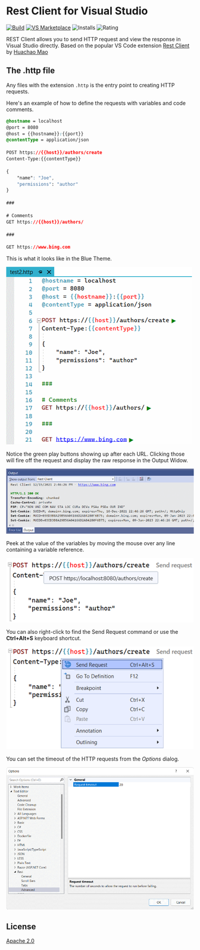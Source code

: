 ﻿# Rest Client for Visual Studio

[![Build](https://github.com/madskristensen/RestClientVS/actions/workflows/pr_build.yaml/badge.svg)](https://github.com/madskristensen/RestClientVS/actions/workflows/pr_build.yaml)
[![VS Marketplace](https://vsmarketplacebadges.dev/version-short/madskristensen.RestClient.svg)](https://marketplace.visualstudio.com/items?itemName=MadsKristensen.RestClient)
![Installs](https://img.shields.io/visual-studio-marketplace/i/madskristensen.RestClient?label=Installs&logo=visualstudio)
![Rating](https://vsmarketplacebadges.dev/rating-short/madskristensen.RestClient.svg)

REST Client allows you to send HTTP request and view the response in Visual Studio directly. Based on the popular VS Code extension [Rest Client](https://marketplace.visualstudio.com/items?itemName=humao.rest-client) by [Huachao Mao](https://github.com/Huachao)

## The .http file
Any files with the extension `.http` is the entry point to creating HTTP requests.

Here's an example of how to define the requests with variables and code comments.

```css
@hostname = localhost
@port = 8080
@host = {{hostname}}:{{port}}
@contentType = application/json

POST https://{{host}}/authors/create
Content-Type:{{contentType}}

{
    "name": "Joe",
    "permissions": "author"
}

###

# Comments
GET https://{{host}}/authors/

###

GET https://www.bing.com
```

This is what it looks like in the Blue Theme.

![Document](art/document.png)

Notice the green play buttons showing up after each URL. Clicking those will fire off the request and display the raw response in the Output Widow.

![Output](art/output.png)

Peek at the value of the variables by moving the mouse over any line containing a variable reference.

![Tooltip](art/tooltip.png)

You can also right-click to find the Send Request command or use the **Ctrl+Alt+S** keyboard shortcut.

![Context Menu](art/context-menu.png)

You can set the timeout of the HTTP requests from the *Options* dialog.

![Options](art/options.png)

## License
[Apache 2.0](LICENSE) 
